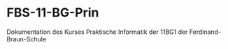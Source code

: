 # FBS-11-BG-Prin
Dokumentation des Kurses Praktische Informatik der 11BG1 der Ferdinand-Braun-Schule